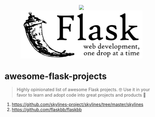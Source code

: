 <div align="center">
  <a href="https://github.com/michal-michalak/awesome-flask-projects/#readme"><img src="https://awesome.re/badge-flat.svg" /></a><br>
  <img width="400" src="./assets/flask-logo.svg" alt="Flask logo">
</div>

# awesome-flask-projects
> Highly opinionated list of awesome Flask projects. 🤓 Use it in your favor to learn and adopt code into great projects and products 💪

1. https://github.com/skylines-project/skylines/tree/master/skylines
2. https://github.com/flaskbb/flaskbb
